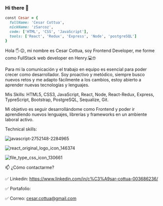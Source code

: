 ### Hi there 👋

<!--
**zSarcoz/zsarcoz** is a ✨ _special_ ✨ repository because its `README.md` (this file) appears on your GitHub profile.

Here are some ideas to get you started:

- 🔭 I’m currently working on ...
- 🌱 I’m currently learning ...
- 👯 I’m looking to collaborate on ...
- 🤔 I’m looking for help with ...
- 💬 Ask me about ...
- 📫 How to reach me: ...
- 😄 Pronouns: ...
- ⚡ Fun fact: ...
-->
```ruby
const Cesar = {
  fullName: 'Cesar Cottua',
  nickName: 'zSarcoz',
  code: ['HTML', 'CSS', 'JavaScript'],
  tools: ['React', 'Redux', 'Express', 'Node', 'postgreSQL']
}
```
Hola 🖐️😉, mi nombre es Cesar Cottua, soy Frontend Developer, me forme como FullStack web developer en Henry.💻🤓

Para mi la comunicación y el trabajo en equipo es esencial para poder crecer como desarrollador. Soy proactivo y metódico, siempre busco nuevos retos y me adapto fácilmente a los cambios, estoy abierto a aprender nuevas tecnologías y lenguajes.

Mis Skills: HTML5, CSS3, JavaScript, React, Node, React-Redux, Express, TypreScript, Bootstrap, PostgreSQL, Sequalize, Git.

Mi objetivo es seguir desarrollándome como Frontend y poder ir aprendiendo nuevos lenguajes, librerías y frameworks en un ambiente laboral activo.

Technical skills:

![javascript-2752148-2284965](https://user-images.githubusercontent.com/33006361/184570446-47339dd7-3509-491f-8d7b-211e79250054.png)

![react_original_logo_icon_146374](https://user-images.githubusercontent.com/33006361/184570554-261f716f-3713-4bb9-9ee8-2ededc74864f.png)

![file_type_css_icon_130661](https://user-images.githubusercontent.com/33006361/184570582-e7e557d1-7b2e-4936-8a4c-d5dd4df0ac74.png)


📫 ¿Cómo contactarme?


✅ Linkedin: https://www.linkedin.com/in/c%C3%A9sar-cottua-003686236/


✅ Portafolio: 

✅ Correo: cesar.cottua@gmail.com
